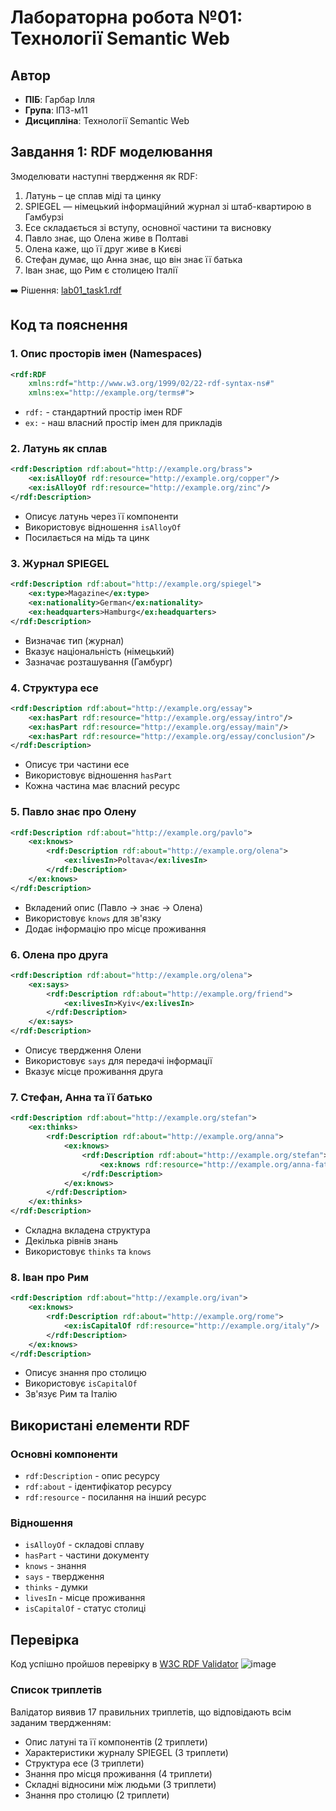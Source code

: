 # Лабораторна робота №01: Технології Semantic Web

## Автор
- **ПІБ**: Гарбар Ілля
- **Група**: ІПЗ-м11
- **Дисципліна**: Технології Semantic Web

## Завдання 1: RDF моделювання
Змоделювати наступні твердження як RDF:
1. Латунь – це сплав міді та цинку
2. SPIEGEL — німецький інформаційний журнал зі штаб-квартирою в Гамбурзі
3. Есе складається зі вступу, основної частини та висновку
4. Павло знає, що Олена живе в Полтаві
5. Олена каже, що її друг живе в Києві
6. Стефан думає, що Анна знає, що він знає її батька
7. Іван знає, що Рим є столицею Італії

➡️ Рішення: [lab01_task1.rdf](Lab01/lab01_task1.rdf)

## Код та пояснення

### 1. Опис просторів імен (Namespaces)
```xml
<rdf:RDF
    xmlns:rdf="http://www.w3.org/1999/02/22-rdf-syntax-ns#"
    xmlns:ex="http://example.org/terms#">
```
- `rdf:` - стандартний простір імен RDF
- `ex:` - наш власний простір імен для прикладів

### 2. Латунь як сплав
```xml
<rdf:Description rdf:about="http://example.org/brass">
    <ex:isAlloyOf rdf:resource="http://example.org/copper"/>
    <ex:isAlloyOf rdf:resource="http://example.org/zinc"/>
</rdf:Description>
```
- Описує латунь через її компоненти
- Використовує відношення `isAlloyOf`
- Посилається на мідь та цинк

### 3. Журнал SPIEGEL
```xml
<rdf:Description rdf:about="http://example.org/spiegel">
    <ex:type>Magazine</ex:type>
    <ex:nationality>German</ex:nationality>
    <ex:headquarters>Hamburg</ex:headquarters>
</rdf:Description>
```
- Визначає тип (журнал)
- Вказує національність (німецький)
- Зазначає розташування (Гамбург)

### 4. Структура есе
```xml
<rdf:Description rdf:about="http://example.org/essay">
    <ex:hasPart rdf:resource="http://example.org/essay/intro"/>
    <ex:hasPart rdf:resource="http://example.org/essay/main"/>
    <ex:hasPart rdf:resource="http://example.org/essay/conclusion"/>
</rdf:Description>
```
- Описує три частини есе
- Використовує відношення `hasPart`
- Кожна частина має власний ресурс

### 5. Павло знає про Олену
```xml
<rdf:Description rdf:about="http://example.org/pavlo">
    <ex:knows>
        <rdf:Description rdf:about="http://example.org/olena">
            <ex:livesIn>Poltava</ex:livesIn>
        </rdf:Description>
    </ex:knows>
</rdf:Description>
```
- Вкладений опис (Павло → знає → Олена)
- Використовує `knows` для зв'язку
- Додає інформацію про місце проживання

### 6. Олена про друга
```xml
<rdf:Description rdf:about="http://example.org/olena">
    <ex:says>
        <rdf:Description rdf:about="http://example.org/friend">
            <ex:livesIn>Kyiv</ex:livesIn>
        </rdf:Description>
    </ex:says>
</rdf:Description>
```
- Описує твердження Олени
- Використовує `says` для передачі інформації
- Вказує місце проживання друга

### 7. Стефан, Анна та її батько
```xml
<rdf:Description rdf:about="http://example.org/stefan">
    <ex:thinks>
        <rdf:Description rdf:about="http://example.org/anna">
            <ex:knows>
                <rdf:Description rdf:about="http://example.org/stefan">
                    <ex:knows rdf:resource="http://example.org/anna-father"/>
                </rdf:Description>
            </ex:knows>
        </rdf:Description>
    </ex:thinks>
</rdf:Description>
```
- Складна вкладена структура
- Декілька рівнів знань
- Використовує `thinks` та `knows`

### 8. Іван про Рим
```xml
<rdf:Description rdf:about="http://example.org/ivan">
    <ex:knows>
        <rdf:Description rdf:about="http://example.org/rome">
            <ex:isCapitalOf rdf:resource="http://example.org/italy"/>
        </rdf:Description>
    </ex:knows>
</rdf:Description>
```
- Описує знання про столицю
- Використовує `isCapitalOf`
- Зв'язує Рим та Італію

## Використані елементи RDF

### Основні компоненти
- `rdf:Description` - опис ресурсу
- `rdf:about` - ідентифікатор ресурсу
- `rdf:resource` - посилання на інший ресурс

### Відношення
- `isAlloyOf` - складові сплаву
- `hasPart` - частини документу
- `knows` - знання
- `says` - твердження
- `thinks` - думки
- `livesIn` - місце проживання
- `isCapitalOf` - статус столиці

## Перевірка
Код успішно пройшов перевірку в [W3C RDF Validator](https://www.w3.org/RDF/Validator/)
![image](https://github.com/user-attachments/assets/8a798e05-e0e7-473c-be9a-702225240a7a)

### Список триплетів
Валідатор виявив 17 правильних триплетів, що відповідають всім заданим твердженням:
- Опис латуні та її компонентів (2 триплети)
- Характеристики журналу SPIEGEL (3 триплети)
- Структура есе (3 триплети)
- Знання про місця проживання (4 триплети)
- Складні відносини між людьми (3 триплети)
- Знання про столицю (2 триплети)
